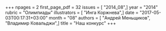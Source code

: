 +++
npages = 2
first_page_pdf = 32
issues = [ "2014_08",]
year = "2014"
rubric = "Олимпиады"
illustrators = [ "Инга Коржнева",]
date = "2017-05-03T00:17:31+03:00"
month = "08"
authors = [ "Андрей Меньщиков", "Владимир Ковальджи",]
title = "Наш конкурс"
+++
